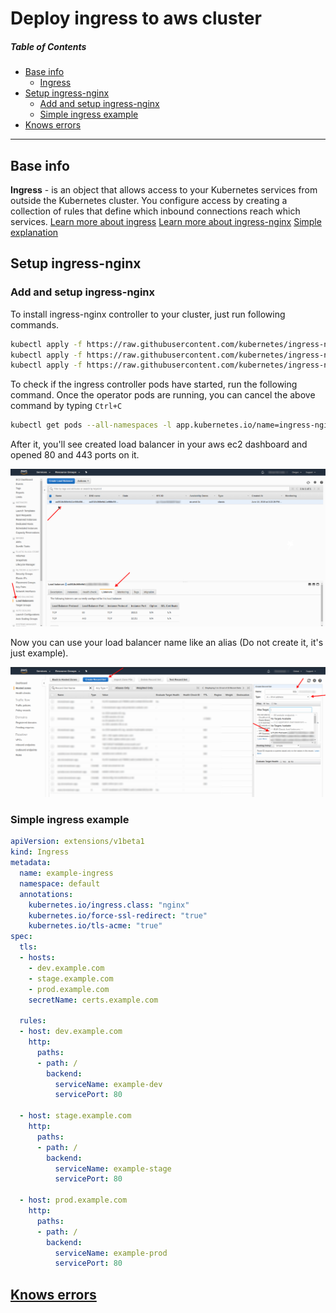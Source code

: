 # Deploy ingress to aws cluster
##### Table of Contents

- [Base info](#base-info)
  - [Ingress](#base-info)
- [Setup ingress-nginx](#setup-ingress-nginx)
  - [Add and setup ingress-nginx](#add-and-setup-ingress-nginx)
  - [Simple ingress example](#simple-ingress-example)
- [Knows errors](#knows-errorskubernetes_known_errorsmd)
 ---

## Base info
**Ingress** - is an object that allows access to your Kubernetes services from outside the Kubernetes cluster. You configure access by creating a collection of rules that define which inbound connections reach which services.
[Learn more about ingress](https://kubernetes.io/docs/concepts/services-networking/ingress/)
[Learn more about ingress-nginx](https://github.com/kubernetes/ingress-nginx)
[Simple explanation](https://matthewpalmer.net/kubernetes-app-developer/articles/kubernetes-ingress-guide-nginx-example.html)

## Setup ingress-nginx
### Add and setup ingress-nginx
To install ingress-nginx controller to your cluster, just run following commands.
```bash
kubectl apply -f https://raw.githubusercontent.com/kubernetes/ingress-nginx/master/deploy/static/mandatory.yaml
kubectl apply -f https://raw.githubusercontent.com/kubernetes/ingress-nginx/master/deploy/static/provider/aws/service-l4.yaml
kubectl apply -f https://raw.githubusercontent.com/kubernetes/ingress-nginx/master/deploy/static/provider/aws/patch-configmap-l4.yaml 
```
To check if the ingress controller pods have started, run the following command.
Once the operator pods are running, you can cancel the above command by typing `Ctrl+C`
```bash
kubectl get pods --all-namespaces -l app.kubernetes.io/name=ingress-nginx --watch
```

After it, you'll see created load balancer in your aws ec2 dashboard and opened 80 and 443 ports on it.

<p align="left">
  <img src="./assets/deploy_ingress_to_aws_cluster/ingress-nginx-aws-load-balancer.png" width=800>
</p>

Now you can use your load balancer name like an alias (Do not create it, it's just example).

<p align="left">
  <img src="./assets/deploy_ingress_to_aws_cluster/create_k8s_a_record.png" width=800>
</p>

### Simple ingress example
```yaml
apiVersion: extensions/v1beta1
kind: Ingress
metadata:
  name: example-ingress
  namespace: default
  annotations:
    kubernetes.io/ingress.class: "nginx"
    kubernetes.io/force-ssl-redirect: "true"
    kubernetes.io/tls-acme: "true"
spec:
  tls:
  - hosts:
    - dev.example.com
    - stage.example.com
    - prod.example.com
    secretName: certs.example.com

  rules:
  - host: dev.example.com
    http:
      paths:
      - path: /
        backend:
          serviceName: example-dev
          servicePort: 80  

  - host: stage.example.com
    http:
      paths:
      - path: /
        backend:
          serviceName: example-stage
          servicePort: 80

  - host: prod.example.com
    http:
      paths:
      - path: /
        backend:
          serviceName: example-prod
          servicePort: 80
```

## [Knows errors](./kubernetes_known_errors.md)
